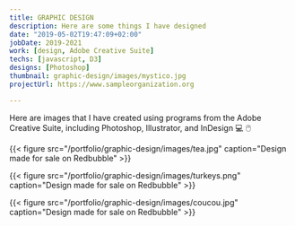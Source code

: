 ```yaml
---
title: GRAPHIC DESIGN
description: Here are some things I have designed
date: "2019-05-02T19:47:09+02:00"
jobDate: 2019-2021
work: [design, Adobe Creative Suite]
techs: [javascript, D3]
designs: [Photoshop]
thumbnail: graphic-design/images/mystico.jpg
projectUrl: https://www.sampleorganization.org

---
```


Here are images that I have created using programs from the Adobe Creative Suite, including Photoshop, Illustrator, and InDesign :computer: :computer_mouse:

{{< figure src="/portfolio/graphic-design/images/tea.jpg"
caption="Design made for sale on Redbubble" >}}

{{< figure src="/portfolio/graphic-design/images/turkeys.png"
caption="Design made for sale on Redbubble" >}}

{{< figure src="/portfolio/graphic-design/images/coucou.jpg"
caption="Design made for sale on Redbubble" >}}
